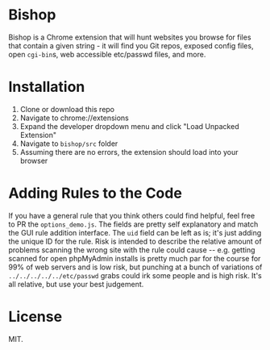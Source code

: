 Bishop
=============

Bishop is a Chrome extension that will hunt websites you browse for files that contain a given string - it will find you Git repos, exposed config files, open `cgi-bin`s, web accessible etc/passwd files, and more.

Installation
=============
1. Clone or download this repo
2. Navigate to chrome://extensions
3. Expand the developer dropdown menu and click "Load Unpacked Extension"
4. Navigate to `bishop/src` folder
5. Assuming there are no errors, the extension should load into your browser

Adding Rules to the Code
=============
If you have a general rule that you think others could find helpful, feel free to PR the `options_demo.js`. The fields are pretty self explanatory and match the GUI rule addition interface. The `uid` field can be left as is; it's just adding the unique ID for the rule. Risk is intended to describe the relative amount of problems scanning the wrong site with the rule could cause -- e.g. getting scanned for open phpMyAdmin installs is pretty much par for the course for 99% of web servers and is low risk, but punching at a bunch of variations of `../../../../../etc/passwd` grabs could irk some people and is high risk. It's all relative, but use your best judgement. 

License
=============
MIT.
